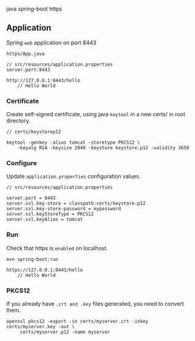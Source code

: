 java spring-boot https

## Application

Spring `web` application on port 8443
~~~
https/App.java
~~~
~~~
// src/resources/application.properties
server.port:8443

http://127.0.0.1:8443/hello
    // Hello World
~~~

### Certificate

Create self-signed certificate, using java `keytool` in a new certs/ in root directory.
~~~
// certs/keystorep12

keytool -genkey -alias tomcat -storetype PKCS12 \
    -keyalg RSA -keysize 2048 -keystore keystore.p12 -validity 3650
~~~

### Configure

Update `application.properties` configuration values.
~~~
// src/resources/application.properties

server.port = 8443
server.ssl.key-store = classpath:certs/keystore.p12
server.ssl.key-store-password = mypassword
server.ssl.keyStoreType = PKCS12
server.ssl.keyAlias = tomcat
~~~

### Run

Check that https is `enabled` on localhost.
~~~
mvn spring-boot:run

https://127.0.0.1:8443/hello
    // Hello World
~~~

### PKCS12

If you already have `.crt and .key` files generated, you need to convert them.
~~~
openssl pkcs12 -export -in certs/myserver.crt -inkey certs/myserver.key -out \
     certs/myserver.p12 -name myserver
~~~
